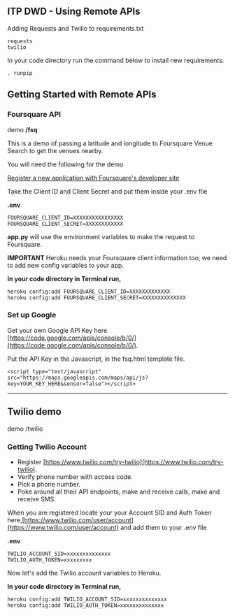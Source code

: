 ## ITP DWD - Using Remote APIs

Adding Requests and Twilio to requirements.txt

	requests
	twilio

In your code directory run the command below to install new requirements.

	. runpip



## Getting Started with Remote APIs

### Foursquare API

demo **/fsq**

This is a demo of passing a latitude and longitude to Foursquare Venue Search to get the venues nearby.

You will need the following for the demo

[Register a new application with Foursquare's developer site](https://foursquare.com/developers/apps)

Take the Client ID and Client Secret and put them inside your .env file
  
**.env**

	FOURSQUARE_CLIENT_ID=XXXXXXXXXXXXXXXX
	FOURSQUARE_CLIENT_SECRET=XXXXXXXXXXXX


**app.py** will use the environment variables to make the request to Foursquare.

**IMPORTANT** Heroku needs your Foursquare client information too, we need to add new config variables to your app.

**In your code directory in Terminal run,**

	heroku config:add FOURSQUARE_CLIENT_ID=XXXXXXXXXXXXX 
	heroku config:add FOURSQUARE_CLIENT_SECRET=XXXXXXXXXXXXXX


### Set up Google
Get your own Google API Key here [https://code.google.com/apis/console/b/0/](https://code.google.com/apis/console/b/0/).

Put the API Key in the Javascript, in the fsq.html template file.

	<script type="text/javascript" src="https://maps.googleapis.com/maps/api/js?key=YOUR_KEY_HERE&sensor=false"></script>

----------------

## Twilio demo

demo /twilio

### Getting Twilio Account

* Register [https://www.twilio.com/try-twilio](https://www.twilio.com/try-twilio).
* Verify phone number with access code.
* Pick a phone number.
* Poke around all their API endpoints, make and receive calls, make and receive SMS.

When you are registered locate your your Account SID and Auth Token here,[https://www.twilio.com/user/account](https://www.twilio.com/user/account) and add them to your .env file

**.env**	

	TWILIO_ACCOUNT_SID=xxxxxxxxxxxxxx
	TWILIO_AUTH_TOKEN=xxxxxxxxx

Now let's add the Twilio account variables to Heroku.

**In your code directory in Terminal run,**

	heroku config:add TWILIO_ACCOUNT_SID=xxxxxxxxxxxxxx
	heroku config:add TWILIO_AUTH_TOKEN=xxxxxxxxxxxxxx


